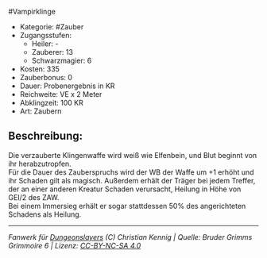 #Vampirklinge  
- Kategorie: #Zauber  
- Zugangsstufen:  
  - Heiler: -  
  - Zauberer: 13  
  - Schwarzmagier: 6  
- Kosten: 335  
- Zauberbonus: 0  
- Dauer: Probenergebnis in KR  
- Reichweite: VE x 2 Meter  
- Abklingzeit: 100 KR  
- Art: Zaubern     

## Beschreibung:
Die verzauberte Klingenwaffe wird weiß wie Elfenbein, und Blut beginnt von ihr herabzutropfen.<br>Für die Dauer des Zauberspruchs wird der WB der Waffe um +1 erhöht und ihr Schaden gilt als magisch. Außerdem erhält der Träger bei jedem Treffer, der an einer anderen Kreatur Schaden verursacht, Heilung in Höhe von GEI/2 des ZAW.<br>Bei einem Immersieg erhält er sogar stattdessen 50% des angerichteten Schadens als Heilung.


___
*Fanwerk für [Dungeonslayers](https://www.dungeonslayers.net/) (C) Christian Kennig | Quelle: Bruder Grimms Grimmoire 6 | Lizenz: [CC-BY-NC-SA 4.0](https://creativecommons.org/licenses/by-nc-sa/4.0/deed.de)*